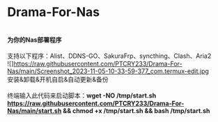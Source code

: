# Drama-For-Nas
</br>**为你的Nas部署程序**</br>
</br>支持以下程序：Alist、DDNS-GO、SakuraFrp、syncthing、Clash、Aria2</br>
![]https://raw.githubusercontent.com/PTCRY233/Drama-For-Nas/main/Screenshot_2023-11-05-10-33-59-377_com.termux-edit.jpg
</br>安装&卸载&开机自启&自动更新&备份</br>
</br>终端输入此代码来启动脚本：**wget -NO /tmp/start.sh https://raw.githubusercontent.com/PTCRY233/Drama-For-Nas/main/start.sh && chmod +x /tmp/start.sh && bash /tmp/start.sh** 
